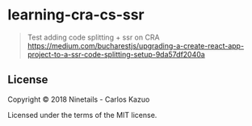 # learning-cra-cs-ssr
> Test adding code splitting + ssr on CRA https://medium.com/bucharestjs/upgrading-a-create-react-app-project-to-a-ssr-code-splitting-setup-9da57df2040a

## License
Copyright &copy; 2018 Ninetails - Carlos Kazuo

Licensed under the terms of the MIT license.
